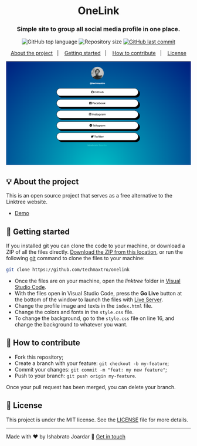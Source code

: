 <h1 align="center">OneLink</h1>
<h3 align="center">Simple site to group all social media profile in one place.</h3>

<p align="center">
  <img alt="GitHub top language" src="https://img.shields.io/github/languages/top/techmaxtro/onelink?color=04D361&labelColor=000000">
  
  
  <img alt="Repository size" src="https://img.shields.io/github/repo-size/techmaxtro/onelink?color=04D361&labelColor=000000">
  
  <a href="https://github.com/TechMaxTro/onelink/commits/main">
    <img alt="GitHub last commit" src="https://img.shields.io/github/last-commit/techmaxtro/onelink?color=04D361&labelColor=000000">
  </a>
</p>

<p align="center">
  <a href="#-about-the-project">About the project</a>&nbsp;&nbsp;&nbsp;|&nbsp;&nbsp;&nbsp;
  <a href="#-getting-started">Getting started</a>&nbsp;&nbsp;&nbsp;|&nbsp;&nbsp;&nbsp;
  <a href="#-how-to-contribute">How to contribute</a>&nbsp;&nbsp;&nbsp;|&nbsp;&nbsp;&nbsp;
  <a href="#-license">License</a>
</p>


<p align="center">
  <img alt="screenshot" src="Screenshot.png">
</p>



## 💡 About the project

This is an open source project that serves as a free alternative to the Linktree website.
- [Demo](https://techmaxtro.github.io/onelink)

## 🚀 Getting started

If you installed git you can clone the code to your machine, or download a ZIP of all the files directly.
[Download the ZIP from this location](https://github.com/TechMaxTro/onelink/archive/refs/heads/main.zip), or run the following [git](https://git-scm.com/downloads) command to clone the files to your machine:
```bash
git clone https://github.com/techmaxtro/onelink
```
- Once the files are on your machine, open the _linktree_ folder in [Visual Studio Code](https://code.visualstudio.com/).
- With the files open in Visual Studio Code, press the **Go Live** button at the bottom of the window to launch the files with [Live Server](https://marketplace.visualstudio.com/items?itemName=ritwickdey.LiveServer).
- Change the profile image and texts in the `index.html` file.
- Change the colors and fonts in the `style.css` file.
- To change the background, go to the `style.css` file on line 16, and change the background to whatever you want.

## 🤔 How to contribute

- Fork this repository;
- Create a branch with your feature: `git checkout -b my-feature`;
- Commit your changes: `git commit -m "feat: my new feature"`;
- Push to your branch: `git push origin my-feature`.

Once your pull request has been merged, you can delete your branch.

## 📝 License

This project is under the MIT license. See the [LICENSE](LICENSE.md) file for more details.

---

Made with ❤️ by Ishabrato Joardar :wave: [Get in touch](https://techmaxtro.github.io/onelink)
